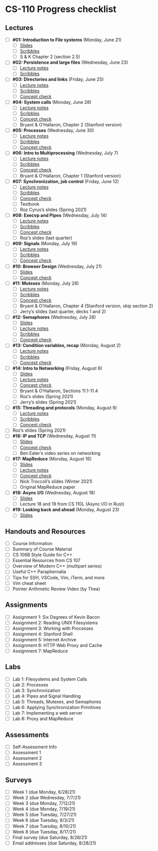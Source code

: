 # CS-110 Progress checklist

## Lectures

- [ ] **#01: Introduction to File systems** (Monday, June 21)
  - [ ] [Slides](#)
  - [ ] [Scribbles](#)
  - [ ] S & K Chapter 2 (section 2.5)
- [ ] **#02: Persistence and large files** (Wednesday, June 23)
  - [ ] [Lecture notes](#)
  - [ ] [Scribbles](#)
- [ ] **#03: Directories and links** (Friday, June 25)
  - [ ] [Lecture notes](#)
  - [ ] [Scribbles](#)
  - [ ] [Concept check](#)
- [ ] **#04: System calls** (Monday, June 28)
  - [ ] [Lecture notes](#)
  - [ ] [Scribbles](#)
  - [ ] [Concept check](#)
  - [ ] Bryant & O’Hallaron, Chapter 2 (Stanford version)
- [ ] **#05: Processes** (Wednesday, June 30)
  - [ ] [Lecture notes](#)
  - [ ] [Scribbles](#)
  - [ ] [Concept check](#)
- [ ] **#06: Intro to Multiprocessing** (Wednesday, July 7)
  - [ ] [Lecture notes](#)
  - [ ] [Scribbles](#)
  - [ ] [Concept check](#)
  - [ ] Bryant & O’Hallaron, Chapter 1 (Stanford version)
- [ ] **#07: Synchronization, job control** (Friday, June 12)
  - [ ] [Lecture notes](#)
  - [ ] [Scribbles](#)
  - [ ] [Concept check](#)
  - [ ] Textbook
  - [ ] Roz Cyrus’s slides (Spring 2021)
- [ ] **#08: Execvp and Pipes** (Wednesday, July 14)
  - [ ] [Lecture notes](#)
  - [ ] [Scribbles](#)
  - [ ] [Concept check](#)
  - [ ] Roz’s slides (last quarter)
- [ ] **#09: Signals** (Monday, July 19)
  - [ ] [Lecture notes](#)
  - [ ] [Scribbles](#)
  - [ ] [Concept check](#)
- [ ] **#10: Browser Design** (Wednesday, July 21)
  - [ ] [Slides](#)
  - [ ] [Concept check](#)
- [ ] **#11: Mutexes** (Monday, July 26)
  - [ ] [Lecture notes](#)
  - [ ] [Scribbles](#)
  - [ ] [Concept check](#)
  - [ ] Bryant & O’Hallaron, Chapter 4 (Stanford version, skip section 2)
  - [ ] Jerry’s slides (last quarter, decks 1 and 2)
- [ ] **#12: Semaphores** (Wednesday, July 28)
  - [ ] [Slides](#)
  - [ ] [Lecture notes](#)
  - [ ] [Scribbles](#)
  - [ ] [Concept check](#)
- [ ] **#13: Condition variables, recap** (Monday, August 2)
  - [ ] [Lecture notes](#)
  - [ ] [Scribbles](#)
  - [ ] [Concept check](#)
- [ ] **#14: Intro to Networking** (Friday, August 6)
  - [ ] [Slides](#)
  - [ ] [Lecture notes](#)
  - [ ] [Concept check](#)
  - [ ] Bryant & O’Hallaron, Sections 11.1-11.4
  - [ ] Roz’s slides (Spring 2021)
  - [ ] Jerry’s slides (Spring 2021)
- [ ] **#15: Threading and protocols** (Monday, August 9)
  - [ ] [Lecture notes](#)
  - [ ] [Scribbles](#)
  - [ ] [Concept check](#)
- [ ] Roz’s slides (Spring 2021)
- [ ] **#16: IP and TCP** (Wednesday, August 11)
  - [ ] [Slides](#)
  - [ ] [Concept check](#)
  - [ ] Ben Eater’s video series on networking
- [ ] **#17: MapReduce** (Monday, August 16)
  - [ ] [Slides](#)
  - [ ] [Lecture notes](#)
  - [ ] [Concept check](#)
  - [ ] Nick Troccoli’s slides (Winter 2021)
  - [ ] Original MapReduce paper
- [ ] **#18: Async I/O** (Wednesday, August 18)
  - [ ] [Slides](#)
  - [ ] Lecture 18 and 19 from CS 110L (Async I/O in Rust)
- [ ] **#19: Looking back and ahead** (Monday, August 23)
  - [ ] [Slides](#)

## Handouts and Resources

- [ ] Course Information
- [ ] Summary of Course Material
- [ ] CS 106B Style Guide for C++
- [ ] Essential Resources from CS 107
- [ ] Overview of Modern C++ (multipart series)
- [ ] Useful C++ Paraphernalia
- [ ] Tips for SSH, VSCode, Vim, iTerm, and more
- [ ] Vim cheat sheet
- [ ] Pointer Arithmetic Review Video (by Thea)

## Assignments

- [ ] Assignment 1: Six Degrees of Kevin Bacon
- [ ] Assignment 2: Reading UNIX Filesystems
- [ ] Assignment 3: Working with Processes
- [ ] Assignment 4: Stanford Shell
- [ ] Assignment 5: Internet Archive
- [ ] Assignment 6: HTTP Web Proxy and Cache
- [ ] Assignment 7: MapReduce

## Labs

- [ ] Lab 1: Filesystems and System Calls
- [ ] Lab 2: Processes
- [ ] Lab 3: Synchronization
- [ ] Lab 4: Pipes and Signal Handling
- [ ] Lab 5: Threads, Mutexes, and Semaphores
- [ ] Lab 6: Applying Synchronization Primitives
- [ ] Lab 7: Implementing a web server
- [ ] Lab 8: Proxy and MapReduce

## Assessments

- [ ] Self-Assessment Info
- [ ] Assessment 1
- [ ] Assessment 2
- [ ] Assessment 3

## Surveys

- [ ] Week 1 (due Monday, 6/28/21)
- [ ] Week 2 (due Wednesday, 7/7/21)
- [ ] Week 3 (due Monday, 7/12/21)
- [ ] Week 4 (due Monday, 7/19/21)
- [ ] Week 5 (due Tuesday, 7/27/21)
- [ ] Week 6 (due Tuesday, 8/3/21)
- [ ] Week 7 (due Tuesday, 8/10/21)
- [ ] Week 8 (due Tuesday, 8/17/21)
- [ ] Final survey (due Saturday, 8/28/21)
- [ ] Email addresses (due Saturday, 8/28/21)
